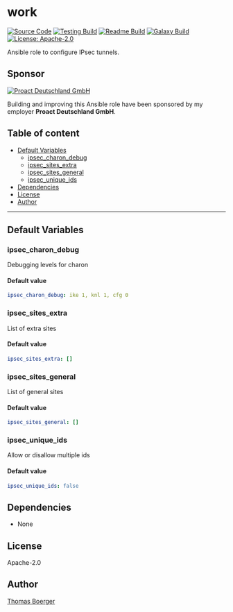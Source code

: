 # work

[![Source Code](https://img.shields.io/badge/github-source%20code-blue?logo=github&logoColor=white)](https://github.com/rolehippie/ipsec) [![Testing Build](https://github.com/rolehippie/ipsec/workflows/testing/badge.svg)](https://github.com/rolehippie/ipsec/actions?query=workflow%3Atesting) [![Readme Build](https://github.com/rolehippie/ipsec/workflows/readme/badge.svg)](https://github.com/rolehippie/ipsec/actions?query=workflow%3Areadme) [![Galaxy Build](https://github.com/rolehippie/ipsec/workflows/galaxy/badge.svg)](https://github.com/rolehippie/ipsec/actions?query=workflow%3Agalaxy) [![License: Apache-2.0](https://img.shields.io/github/license/rolehippie/ipsec)](https://github.com/rolehippie/ipsec/blob/master/LICENSE) 

Ansible role to configure IPsec tunnels. 

## Sponsor 

[![Proact Deutschland GmbH](https://proact.eu/wp-content/uploads/2020/03/proact-logo.png)](https://proact.eu) 

Building and improving this Ansible role have been sponsored by my employer **Proact Deutschland GmbH**.

## Table of content

* [Default Variables](#default-variables)
  * [ipsec_charon_debug](#ipsec_charon_debug)
  * [ipsec_sites_extra](#ipsec_sites_extra)
  * [ipsec_sites_general](#ipsec_sites_general)
  * [ipsec_unique_ids](#ipsec_unique_ids)
* [Dependencies](#dependencies)
* [License](#license)
* [Author](#author)

---

## Default Variables

### ipsec_charon_debug

Debugging levels for charon

#### Default value

```YAML
ipsec_charon_debug: ike 1, knl 1, cfg 0
```

### ipsec_sites_extra

List of extra sites

#### Default value

```YAML
ipsec_sites_extra: []
```

### ipsec_sites_general

List of general sites

#### Default value

```YAML
ipsec_sites_general: []
```

### ipsec_unique_ids

Allow or disallow multiple ids

#### Default value

```YAML
ipsec_unique_ids: false
```

## Dependencies

* None

## License

Apache-2.0

## Author

[Thomas Boerger](https://github.com/tboerger)
